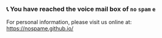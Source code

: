### 📞 You have reached the voice mail box of `no` `spam` `e` 

For personal information, please visit us online at: https://nospame.github.io/

